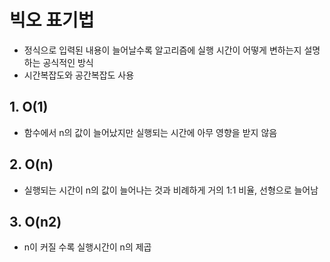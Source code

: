 # 빅오 표기법

- 정식으로 입력된 내용이 늘어날수록 알고리즘에 실행 시간이 어떻게 변하는지 설명하는 공식적인 방식
- 시간복잡도와 공간복잡도 사용

## 1. O(1)

- 함수에서 n의 값이 늘어났지만 실행되는 시간에 아무 영향을 받지 않음

## 2. O(n)

- 실행되는 시간이 n의 값이 늘어나는 것과 비례하게 거의 1:1 비율, 선형으로 늘어남

## 3. O(n2)

- n이 커질 수록 실행시간이 n의 제곱

